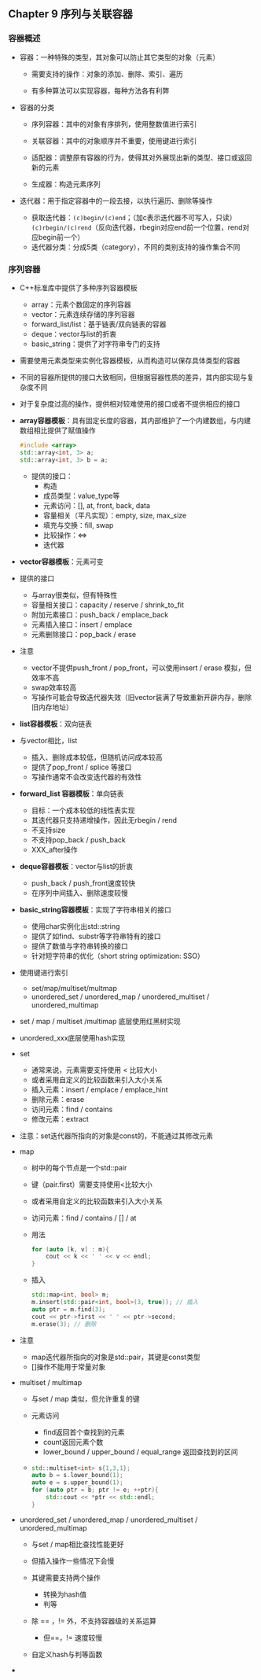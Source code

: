 ## Chapter 9 序列与关联容器

### 容器概述

- 容器：一种特殊的类型，其对象可以防止其它类型的对象（元素）
  - 需要支持的操作：对象的添加、删除、索引、遍历

  - 有多种算法可以实现容器，每种方法各有利弊
  
- 容器的分类
  - 序列容器：其中的对象有序排列，使用整数值进行索引

  - 关联容器：其中的对象顺序并不重要，使用键进行索引
  
  - 适配器：调整原有容器的行为，使得其对外展现出新的类型、接口或返回新的元素
  
  - 生成器：构造元素序列
  
- 迭代器：用于指定容器中的一段去接，以执行遍历、删除等操作
  - 获取迭代器：`(c)begin/(c)end`；（加c表示迭代器不可写入，只读）`(c)rbegin/(c)rend`（反向迭代器，rbegin对应end前一个位置，rend对应begin前一个）
  - 迭代器分类：分成5类（category），不同的类别支持的操作集合不同

### 序列容器

- C++标准库中提供了多种序列容器模板

  - array：元素个数固定的序列容器
  - vector：元素连续存储的序列容器
  - forward_list/list：基于链表/双向链表的容器
  - deque：vector与list的折衷
  - basic_string：提供了对字符串专门的支持

- 需要使用元素类型来实例化容器模板，从而构造可以保存具体类型的容器

- 不同的容器所提供的接口大致相同，但根据容器性质的差异，其内部实现与复杂度不同

- 对于复杂度过高的操作，提供相对较难使用的接口或者不提供相应的接口

- **array容器模板**：具有固定长度的容器，其内部维护了一个内建数组，与内建数组相比提供了赋值操作

  ```c++
  #include <array>
  std::array<int, 3> a;
  std::array<int, 3> b = a;
  ```

  - 提供的接口：
    - 构造
    - 成员类型：value_type等
    - 元素访问：[], at, front, back, data
    - 容量相关（平凡实现）：empty, size, max_size
    - 填充与交换：fill, swap
    - 比较操作：<=>
    - 迭代器

- **vector容器模板**：元素可变

- 提供的接口

  - 与array很类似，但有特殊性
  - 容量相关接口：capacity / reserve / shrink_to_fit
  - 附加元素接口：push_back / emplace_back
  - 元素插入接口：insert / emplace
  - 元素删除接口：pop_back / erase

- 注意

  - vector不提供push_front / pop_front，可以使用insert / erase 模拟，但效率不高
  - swap效率较高
  - 写操作可能会导致迭代器失效（旧vector装满了导致重新开辟内存，删除旧内存地址）

- **list容器模板**：双向链表

- 与vector相比，list

  - 插入、删除成本较低，但随机访问成本较高
  - 提供了pop_front / splice 等接口
  - 写操作通常不会改变迭代器的有效性

- **forward_list 容器模板**：单向链表

  - 目标：一个成本较低的线性表实现
  - 其迭代器只支持递增操作，因此无rbegin / rend
  - 不支持size
  - 不支持pop_back / push_back
  - XXX_after操作

- **deque容器模板**：vector与list的折衷
  
  - push_back / push_front速度较快
  - 在序列中间插入、删除速度较慢
  
- **basic_string容器模板**：实现了字符串相关的接口
  
  - 使用char实例化出std::string
  - 提供了如find、substr等字符串特有的接口
  - 提供了数值与字符串转换的接口
  - 针对短字符串的优化（short string optimization: SSO）
  
- 使用键进行索引
  - set/map/multiset/multmap
  - unordered_set / unordered_map / unordered_multiset / unordered_multimap
  
- set / map / multiset /multimap 底层使用红黑树实现

- unordered_xxx底层使用hash实现

- set 
  - 通常来说，元素需要支持使用 < 比较大小
  - 或者采用自定义的比较函数来引入大小关系
  - 插入元素：insert / emplace / emplace_hint
  - 删除元素：erase
  - 访问元素：find / contains
  - 修改元素：extract
  
- 注意：set迭代器所指向的对象是const的，不能通过其修改元素

- map

  - 树中的每个节点是一个std::pair
  - 键（pair.first）需要支持使用<比较大小
  - 或者采用自定义的比较函数来引入大小关系
  - 访问元素：find / contains / [] / at

  - 用法

    ```c++
    for (auto [k, v] : m){
    	cout << k << ' ' << v << endl;
    }
    ```

  - 插入

    ```c++
    std::map<int, bool> m;
    m.insert(std::pair<int, bool>(3, true)); // 插入
    auto ptr = m.find(3);
    cout << ptr->first << ' ' << ptr->second;
    m.erase(3); // 删除
    ```

- 注意

  - map迭代器所指向的对象是std::pair，其键是const类型
  - []操作不能用于常量对象
  
- multiset / multimap

  - 与set  / map 类似，但允许重复的键

  - 元素访问

    - find返回首个查找到的元素
    - count返回元素个数
    - lower_bound / upper_bound / equal_range 返回查找到的区间

  - ```c++
    std::multiset<int> s{1,3,1};
    auto b = s.lower_bound(1);
    auto e = s.upper_bound(1);
    for (auto ptr = b; ptr != e; ++ptr){
    	std::cout << *ptr << std::endl;
    }
    ```

- unordered_set / unordered_map / unordered_multiset / unordered_multimap

  - 与set / map相比查找性能更好
  - 但插入操作一些情况下会慢
  - 其键需要支持两个操作
    - 转换为hash值
    - 判等

  - 除 == ，!= 外，不支持容器级的关系运算
    - 但==，!= 速度较慢

  - 自定义hash与判等函数

- 





















